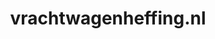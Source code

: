 ---
layout: post
title:  "vrachtwagenheffing.nl"
internal_url:  "/dutchgov/vrachtwagenheffing.nl.html"
categories: dutchgov
---
